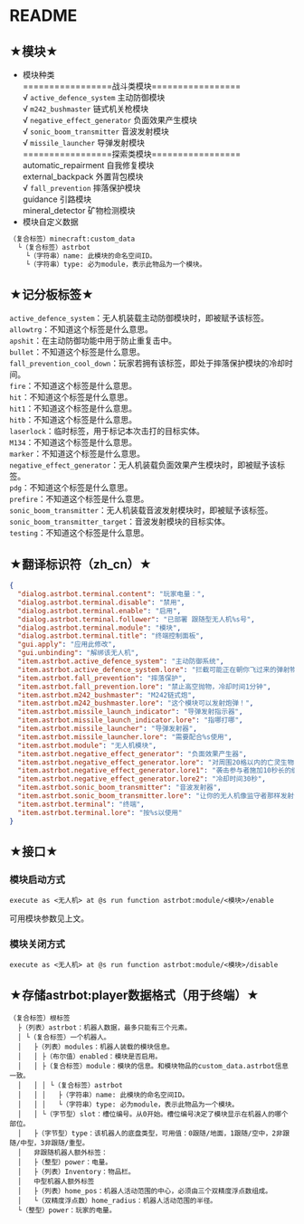 # README

## ★模块★  

- 模块种类  
=================战斗类模块=================  
√ `active_defence_system` 主动防御模块  
√ `m242_bushmaster` 链式机关枪模块  
√ `negative_effect_generator` 负面效果产生模块  
√ `sonic_boom_transmitter` 音波发射模块  
√ `missile_launcher` 导弹发射模块  
=================探索类模块=================  
automatic_repairment 自我修复模块  
external_backpack 外置背包模块  
√ `fall_prevention` 摔落保护模块  
guidance 引路模块  
mineral_detector 矿物检测模块  
- 模块自定义数据  

```txt
（复合标签）minecraft:custom_data
  └（复合标签）astrbot
    └（字符串）name: 此模块的命名空间ID。
    └（字符串）type: 必为module，表示此物品为一个模块。
```

## ★记分板标签★

`active_defence_system`：无人机装载主动防御模块时，即被赋予该标签。  
`allowtrg`：不知道这个标签是什么意思。  
`apshit`：在主动防御功能中用于防止重复击中。  
`bullet`：不知道这个标签是什么意思。  
`fall_prevention_cool_down`：玩家若拥有该标签，即处于摔落保护模块的冷却时间。  
`fire`：不知道这个标签是什么意思。  
`hit`：不知道这个标签是什么意思。  
`hit1`：不知道这个标签是什么意思。  
`hitb`：不知道这个标签是什么意思。  
`laserlock`：临时标签，用于标记本次击打的目标实体。  
`M134`：不知道这个标签是什么意思。  
`marker`：不知道这个标签是什么意思。  
`negative_effect_generator`：无人机装载负面效果产生模块时，即被赋予该标签。  
`pdg`：不知道这个标签是什么意思。  
`prefire`：不知道这个标签是什么意思。  
`sonic_boom_transmitter`：无人机装载音波发射模块时，即被赋予该标签。  
`sonic_boom_transmitter_target`：音波发射模块的目标实体。  
`testing`：不知道这个标签是什么意思。  

## ★翻译标识符（zh_cn）★  

```json
{
  "dialog.astrbot.terminal.content": "玩家电量：",
  "dialog.astrbot.terminal.disable": "禁用",
  "dialog.astrbot.terminal.enable": "启用",
  "dialog.astrbot.terminal.follower": "已部署 跟随型无人机%s号",
  "dialog.astrbot.terminal.module": "模块",
  "dialog.astrbot.terminal.title": "终端控制面板",
  "gui.apply": "应用此修改",
  "gui.unbinding": "解绑该无人机",
  "item.astrbot.active_defence_system": "主动防御系统",
  "item.astrbot.active_defence_system.lore": "拦截可能正在朝你飞过来的弹射物！",
  "item.astrbot.fall_prevention": "摔落保护",
  "item.astrbot.fall_prevention.lore": "禁止高空抛物，冷却时间1分钟",
  "item.astrbot.m242_bushmaster": "M242链式炮",
  "item.astrbot.m242_bushmaster.lore": "这个模块可以发射炮弹！",
  "item.astrbot.missile_launch_indicator": "导弹发射指示器",
  "item.astrbot.missile_launch_indicator.lore": "指哪打哪",
  "item.astrbot.missile_launcher": "导弹发射器",
  "item.astrbot.missile_launcher.lore": "需要配合%s使用",
  "item.astrbot.module": "无人机模块",
  "item.astrbot.negative_effect_generator": "负面效果产生器",
  "item.astrbot.negative_effect_generator.lore": "对周围20格以内的亡灵生物、节肢生物和",
  "item.astrbot.negative_effect_generator.lore1": "袭击参与者施加10秒长的缓慢、虚弱效果，",
  "item.astrbot.negative_effect_generator.lore2": "冷却时间30秒",
  "item.astrbot.sonic_boom_transmitter": "音波发射器",
  "item.astrbot.sonic_boom_transmitter.lore": "让你的无人机像监守者那样发射音波",
  "item.astrbot.terminal": "终端",
  "item.astrbot.terminal.lore": "按%s以使用"
}
```

## ★接口★

### 模块启动方式  

```mcfunction
execute as <无人机> at @s run function astrbot:module/<模块>/enable
```

可用模块参数见上文。

### 模块关闭方式

```mcfunction
execute as <无人机> at @s run function astrbot:module/<模块>/disable
````

## ★存储astrbot:player数据格式（用于终端）★
````
（复合标签）根标签
  ├（列表）astrbot：机器人数据，最多只能有三个元素。
  │ └（复合标签）一个机器人。
  │   ├（列表）modules：机器人装载的模块信息。
  │   │ ├（布尔值）enabled：模块是否启用。
  │   │ ├（复合标签）module：模块的信息。和模块物品的custom_data.astrbot信息一致。
  │   │ │ └（复合标签）astrbot
  │   │ │   ├（字符串）name: 此模块的命名空间ID。
  │   │ │   └（字符串）type: 必为module，表示此物品为一个模块。
  │   │ └（字节型）slot：槽位编号。从0开始。槽位编号决定了模块显示在机器人的哪个部位。
  │   ├（字节型）type：该机器人的底盘类型，可用值：0跟随/地面，1跟随/空中，2非跟随/中型，3非跟随/重型。
  │   非跟随机器人额外标签：
  │   ├（整型）power：电量。
  │   ├（列表）Inventory：物品栏。
  │   中型机器人额外标签
  │   ├（列表）home_pos：机器人活动范围的中心，必须由三个双精度浮点数组成。
  │   └（双精度浮点数）home_radius：机器人活动范围的半径。
  └（整型）power：玩家的电量。
````